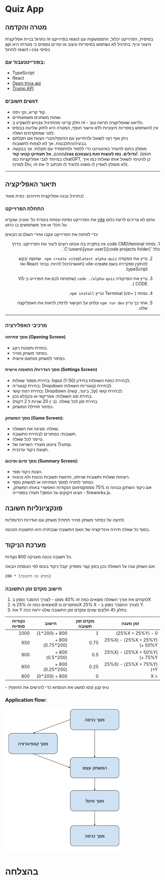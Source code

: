 # Quiz App

## מטרה והקדמה

בפרוייקט זה נתרגל בניית אפליקצית react בסיסית, הפרוייקט יכלול, התממשקות עם api חיצוני וכיף. בתרגיל לא נשתמש בסיפריות עיצוב או עזרים נוספים כי מטרתו היא לתרגל react ו css בסיסי

### בפורייטנעבוד עם:

- TypeScript
- React
- [Open triva api](https://opentdb.com/api_config.php)
- [Trump API](https://whatdoestrumpthink.com/api-docs/index.html#get-a-random-trump-quote)

### דגשים חשובים

- קוד קריא, נקי ויפה.
- שמות משתנים משמעותיים.
- יש להשקיע בcss ולדאוג שאפליקציה תראה טוב - זה חלק קריטי מהתרגיל.
- אין להשתמש בספריות חיצוניות ללא אישור חופף, המטרה היא לחזק שליטה בבסיס לפני שמתקדמים האלה.
- ניתן ואף רצוי לשאול ולהתייעץ עם החופף/חברי הצוות אם תקלתם בבעיה/התלבטות. אך לא לצפות לתשובות.
- מומלץ בחום להעזיר באינטרנט כדי ללמוד ולהתמודד עם תקלות. אך בבקשה ממכם, **אל תעתיקו קטעי קוד/css גדולים. נסו לעשות זאת בעצמכם!**. (תופס במיוחד לגבי אפליקציות כמו chatGPT, כן לגיטימי לשאול אותו שאלות כמו איך למרכז Div, לא מומלץ לאפיין לו משהו ולהגיד לו תכתוב לי את זה).

---

## תיאור האפליקציה

בתרגיל נבנה אפליקצית חידונים. כפית מאוד!

### התחלת הפרוייקט

את הפרוייקט נפתח ונפתח בעזרת כלי מגניב שנקרא [vite](https://www.youtube.com/watch?v=KCrXgy8qtjM&t=78) אתם לא צריכים לדעת כלום על הכלי או איך משתמשים בו כרגע.

כדי לפתוח את הפרוייקט עקבו אחרי השלבים הבאים:

<div dir="rtl">
1. נפתח vs code CMD/teminal בתקייה בה אנחנו רוצים ליצור את הפרוייקט. בדרך כלל `C:\users\[your user]\[code projects folder]`.

2. נריץ את הפקודה
   `npm create vite@latest alpha-quiz `
   שnpm יבקש להתקין ספקיירה בשם vite-create (תאשרו)יכול להיות.
   נבחר React ואז typeScript.

3. נריץ את הפרקודה `code ./alpha-quiz` (שתפתח לכם את הפרוייט בVS-CODE ).

4. נפתח Terminal (ctr+\`) ונריץ `npm install`.

5. אחר כך נריץ `npm run dev` ונלחץ על הקישור לדפדן לראות את האפליקצה שלנו.
</div>

---

### מרכיבי האפלירציה

#### מסך פתיחה (Opening Screen)

- כותרת ותמונת רקע.
- כפתור משחק מהיר.
- כפתור למשחק מותאם אישית.

#### מסך הגדרות/ התאמה אישית (Settings Screen)

- בחירת מספר שאלות: Input לבחירת כמות השאלות בחידון (1-50).
- בחירת קטגוריה: Dropdown לבחירת קטגוריות השאלות.
- בחירת רמת קושי: Dropdown לבחירת קושי (קל, בינוני, קשה).
- בחירת סוג השאלות: אמריקאי או נכון/לא נכון.
- בחירת זמן לכל שאלה. (ב
  ין 20 שניות ל 2 דקות)
- כפתור תחילת המשחק.

#### מסך המשחק (Game Screen):

- שאלה: מציגה את השאלה.
- תשובות: כפתורים לבחירת התשובה.
- טיימר לכל שאלה.
- ציטוט מעורר השראה של Trump.
- תצוגת ניקוד עדכנית.

#### מסך סיום וסיכום (Summary Screen):

- הצגת ניקוד סופי.
- רשימת שאלות ותשובות שניתנו, הדגשת תשובות נכונות ולא נכונות.
- כפתור לחזרה למסך הפתיחה או למשחק נוסף.
- אם ניקוד השחקן גבוהה מ 75% מממקסימום הנקודות האפשרי באותו המשחק, הציגו זיקוקים על המסך! תעזרו בספרייה - fireworks.js.

## פונקציונליות חשובה

לחיצה על כפתור משחק מהיר תתחיל משחק עם הגדרות רנדומליות.

בסוף כל שאלה תיהיה אינדיקציה של האם התשובה שנבחרה היא התשובה הנכונה.

## מערכת הניקוד

כל תשובה נכונה מעניקה 800 נקודות.

אם השחק ענה על השאלה נכון בזמן קצר מספיק יקבל ניקוד בונוס לפי הנוסחה הבאה:

`200 * [מקדם זמן התשובה]`

### חישוב מקדם זמן התשובה

1.  לוקחים את אורך השאלה ומצאים כמה זה 40% ממנו - לצורך ההסבר נסמן בX
2.  מוצאים כמה זה 25% מX ומחסרים מX 25% X - לצורך ההסבר נסמן ב Y.
3.  את Y נחלק ל4 חלקים שווים ומקדם זמן התשובה שלנו יראה ככה:

<div dir="rtl">

| זמן מענה                      | מקדם זמן תשובה | חישוב             | נקודות סופיות |
| ----------------------------- | -------------- | ----------------- | ------------- |
| 0 - (25%X + 25%Y)             | 1              | 800 + (200\*1)    | 1000          |
| (25%X + 25%Y) - (25%X + 50%Y) | 0.75           | 800 + (200\*0.75) | 950           |
| (25%X + 50%Y) - (25%X + 75%Y) | 0.5            | 800 + (200\*0.5)  | 900           |
| (25%X + 75%Y) - (25%X +Y)     | 0.25           | 800 + (200\*0.25) | 850           |
| < X                           | 0              | 800 + (200\*0)    | 800           |

</div>
- טיפ קטן (נסו לפשט את הנוסחא כדי להרשים את החופף)

### Application flow:

![Application flowChart](../../../Pictures/alpha-quiz-flow.png)

# בהצלחה
